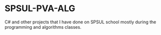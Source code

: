 # SPSUL-PVA-ALG
C# and other projects that I have done on SPSUL school mostly during the programming and algorithms classes.
